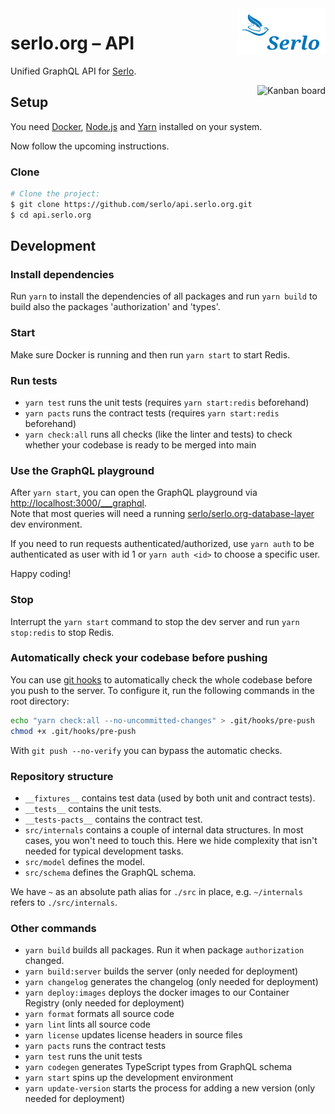 <img src="https://raw.githubusercontent.com/serlo/frontend/staging/public/_assets/img/serlo-logo-gh.svg" alt="Serlo Logo" title="Serlo" align="right" height="75" />

# serlo.org – API

Unified GraphQL API for [Serlo](https://serlo.org).

<a href="https://github.com/orgs/serlo/projects/19"><img align="right" src="https://img.shields.io/badge/Kanban-board-brightgreen.svg" alt="Kanban board"></a>

## Setup

You need [Docker](https://docs.docker.com/engine/installation/), [Node.js](https://nodejs.org) and [Yarn](https://yarnpkg.com) installed on your system.

Now follow the upcoming instructions.

### Clone

```sh
# Clone the project:
$ git clone https://github.com/serlo/api.serlo.org.git
$ cd api.serlo.org
```

## Development

### Install dependencies

Run `yarn` to install the dependencies of all packages and
run `yarn build` to build also the packages 'authorization' and 'types'.

### Start

Make sure Docker is running and then run `yarn start` to start Redis.

### Run tests

- `yarn test` runs the unit tests (requires `yarn start:redis` beforehand)
- `yarn pacts` runs the contract tests (requires `yarn start:redis` beforehand)
- `yarn check:all` runs all checks (like the linter and tests) to check whether your codebase is ready to be merged into main

### Use the GraphQL playground

After `yarn start`, you can open the GraphQL playground via [http://localhost:3000/\_\_\_graphql](http://localhost:3000/___graphql).  
Note that most queries will need a running [serlo/serlo.org-database-layer](https://github.com/serlo/serlo.org-database-layer) dev environment.

If you need to run requests authenticated/authorized, use `yarn auth` to be authenticated as user with id 1 or `yarn auth <id>` to choose a specific user.

Happy coding!

### Stop

Interrupt the `yarn start` command to stop the dev server and run `yarn stop:redis` to stop Redis.

### Automatically check your codebase before pushing

You can use [git hooks](https://git-scm.com/book/en/v2/Customizing-Git-Git-Hooks) to automatically check the whole codebase before you push to the server. To configure it, run the following commands in the root directory:

```sh
echo "yarn check:all --no-uncommitted-changes" > .git/hooks/pre-push
chmod +x .git/hooks/pre-push
```

With `git push --no-verify` you can bypass the automatic checks.

### Repository structure

- `__fixtures__` contains test data (used by both unit and contract tests).
- `__tests__` contains the unit tests.
- `__tests-pacts__` contains the contract test.
- `src/internals` contains a couple of internal data structures. In most cases, you won't need to touch this. Here we hide complexity that isn't needed for typical development tasks.
- `src/model` defines the model.
- `src/schema` defines the GraphQL schema.

We have `~` as an absolute path alias for `./src` in place, e.g. `~/internals` refers to `./src/internals`.

### Other commands

- `yarn build` builds all packages. Run it when package `authorization` changed.
- `yarn build:server` builds the server (only needed for deployment)
- `yarn changelog` generates the changelog (only needed for deployment)
- `yarn deploy:images` deploys the docker images to our Container Registry (only needed for deployment)
- `yarn format` formats all source code
- `yarn lint` lints all source code
- `yarn license` updates license headers in source files
- `yarn pacts` runs the contract tests
- `yarn test` runs the unit tests
- `yarn codegen` generates TypeScript types from GraphQL schema
- `yarn start` spins up the development environment
- `yarn update-version` starts the process for adding a new version (only needed for deployment)
